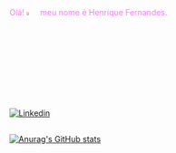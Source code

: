 <div   style="color:violet">                            Olá!
    <img src="https://media.tenor.com/FNR0r9Bb6EwAAAAi/peace-out-victory-hand-emoji.gif" alt="Waving Hand" width="4%"> meu nome é Henrique Fernandes. 
</div>

[![Linkedin](https://img.shields.io/badge/LinkedIn-0077B5?style=for-the-badge&logo=linkedin&logoColor=white)](https://www.linkedin.com/in/henrique-fernandes-90815627a/)

##

[![Anurag's GitHub stats](https://github-readme-stats.vercel.app/api?username=setovin)](https://github.com/anuraghazra/github-readme-stats)
